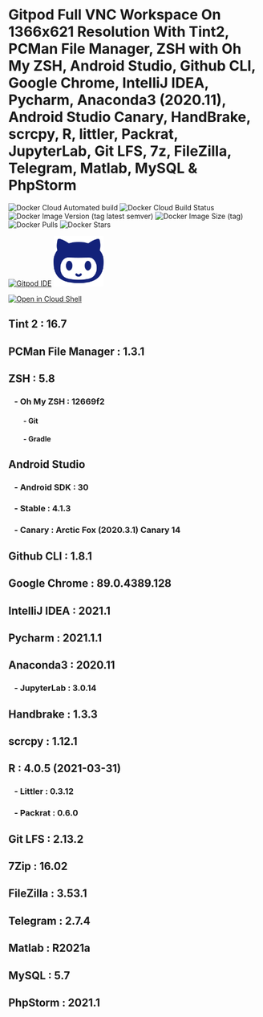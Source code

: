 # Gitpod Full VNC Workspace On 1366x621 Resolution With Tint2, PCMan File Manager, ZSH with Oh My ZSH, Android Studio, Github CLI, Google Chrome, IntelliJ IDEA, Pycharm, Anaconda3 (2020.11), Android Studio Canary, HandBrake, scrcpy, R, littler, Packrat, JupyterLab, Git LFS, 7z, FileZilla, Telegram, Matlab, MySQL & PhpStorm

![Docker Cloud Automated build](https://img.shields.io/docker/cloud/automated/baneeishaque/gp-vnc-pcman-zsh-as-gh-chrome-idea-pycharm-conda3-hb-scrcpy-r-zilla-gram-matlab-mysql-storm-1366x621)
![Docker Cloud Build Status](https://img.shields.io/docker/cloud/build/baneeishaque/gp-vnc-pcman-zsh-as-gh-chrome-idea-pycharm-conda3-hb-scrcpy-r-zilla-gram-matlab-mysql-storm-1366x621)
![Docker Image Version (tag latest semver)](https://img.shields.io/docker/v/baneeishaque/gp-vnc-pcman-zsh-as-gh-chrome-idea-pycharm-conda3-hb-scrcpy-r-zilla-gram-matlab-mysql-storm-1366x621/latest)
![Docker Image Size (tag)](https://img.shields.io/docker/image-size/baneeishaque/gp-vnc-pcman-zsh-as-gh-chrome-idea-pycharm-conda3-hb-scrcpy-r-zilla-gram-matlab-mysql-storm-1366x621/latest)
![Docker Pulls](https://img.shields.io/docker/pulls/baneeishaque/gp-vnc-pcman-zsh-as-gh-chrome-idea-pycharm-conda3-hb-scrcpy-r-zilla-gram-matlab-mysql-storm-1366x621)
![Docker Stars](https://img.shields.io/docker/stars/baneeishaque/gp-vnc-pcman-zsh-as-gh-chrome-idea-pycharm-conda3-hb-scrcpy-r-zilla-gram-matlab-mysql-storm-1366x621)

<a href="https://gitpod.io/#https://github.com/Baneeishaque/gp-vnc-pcman-zsh-as-gh-chrome-idea-pycharm-conda3-hb-scrcpy-r-zilla-gram-matlab-mysql-storm-1366x621"><img src="https://icons-for-free.com/iconfiles/png/512/gitpod-1324440164066425542.png" alt="Gitpod IDE" width="100" height="100"></a>
<a href="https://github1s.com/Baneeishaque/gp-vnc-pcman-zsh-as-gh-chrome-idea-pycharm-conda3-hb-scrcpy-r-zilla-gram-matlab-mysql-storm-1366x621"><img src="https://raw.githubusercontent.com/conwnet/github1s/master/resources/images/logo.svg" alt="Github1s Editor" width="100" height="100"></a>

[![Open in Cloud Shell](https://gstatic.com/cloudssh/images/open-btn.svg)](https://ssh.cloud.google.com/cloudshell/editor?cloudshell_git_repo=https://github.com/Baneeishaque/gp-vnc-pcman-zsh-as-gh-chrome-idea-pycharm-conda3-hb-scrcpy-r-zilla-gram-matlab-mysql-storm-1366x621)

## Tint 2 : 16.7
## PCMan File Manager : 1.3.1

## ZSH : 5.8
### &nbsp;&nbsp; - Oh My ZSH : 12669f2
#### &nbsp;&nbsp;&nbsp;&nbsp;&nbsp;&nbsp;&nbsp;&nbsp; - Git
#### &nbsp;&nbsp;&nbsp;&nbsp;&nbsp;&nbsp;&nbsp;&nbsp; - Gradle

## Android Studio
### &nbsp;&nbsp; - Android SDK : 30
### &nbsp;&nbsp; - Stable : 4.1.3
### &nbsp;&nbsp; - Canary : Arctic Fox (2020.3.1) Canary 14

## Github CLI : 1.8.1
## Google Chrome : 89.0.4389.128
## IntelliJ IDEA : 2021.1
## Pycharm : 2021.1.1

## Anaconda3 : 2020.11
### &nbsp;&nbsp; - JupyterLab : 3.0.14

## Handbrake : 1.3.3
## scrcpy : 1.12.1

## R : 4.0.5 (2021-03-31)
### &nbsp;&nbsp; - Littler : 0.3.12
### &nbsp;&nbsp; - Packrat : 0.6.0

## Git LFS : 2.13.2
## 7Zip : 16.02
## FileZilla : 3.53.1
## Telegram : 2.7.4
## Matlab : R2021a
## MySQL : 5.7
## PhpStorm : 2021.1

[//]: # "[![Gitpod ready-to-code](https://img.shields.io/badge/Gitpod-ready--to--code-blue?logo=gitpod)](https://gitpod.io/#https://github.com/Baneeishaque/gp-vnc-pcman-zsh-as-gh-chrome-idea-pycharm-conda3-hb-scrcpy-r-zilla-gram-matlab-mysql-storm-1366x621)"
